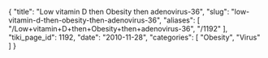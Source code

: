 {
  "title": "Low vitamin D then Obesity then adenovirus-36",
  "slug": "low-vitamin-d-then-obesity-then-adenovirus-36",
  "aliases": [
    "/Low+vitamin+D+then+Obesity+then+adenovirus-36",
    "/1192"
  ],
  "tiki_page_id": 1192,
  "date": "2010-11-28",
  "categories": [
    "Obesity",
    "Virus"
  ]
}

